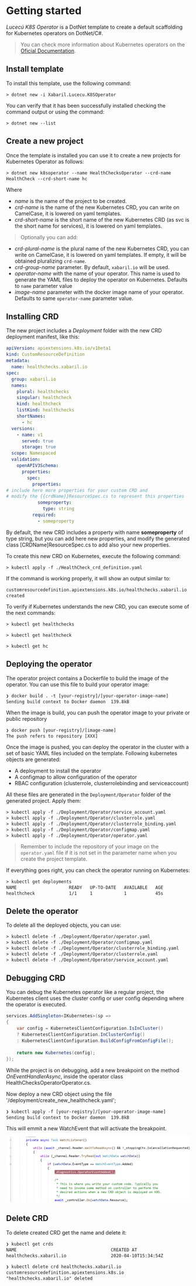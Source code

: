 # Getting started

*Lucecú K8S Operator* is a DotNet template to create a default scaffolding for Kubernetes operators on DotNet/C#.

> You can check more information about Kubernetes operators on the [Oficial Documentation](https://kubernetes.io/docs/concepts/extend-kubernetes/operator/).

## Install template

To install this template, use the following command:

```shell
> dotnet new -i Xabaril.Lucecu.K8SOperator
```
You can verify that it has been successfully installed checking the command output or using the command:

```shell
> dotnet new --list
```

## Create a new project

Once the template is installed you can use it to create a new projects for Kubernetes Operator as follows:

```shell
> dotnet new k8soperator --name HealthChecksOperator --crd-name HealthCheck --crd-short-name hc
```

Where

- *name* is the name of the project to be created.
- *crd-name* is the name of the new Kubernetes CRD, you can write on CamelCase, it is lowered on yaml templates.
- *crd-short-name* is the short name of the new Kubernetes CRD (as svc is the short name for services), it is lowered on yaml templates.

> Optionally you can add:

- *crd-plural-name* is the plural name of the new Kubernetes CRD, you can write on CamelCase, it is lowered on yaml templates. If empty, it will be obtained pluralizing `crd-name`.
- *crd-group-name* parameter. By default, `xabaril.io` will be used.
- *operator-name* with the name of your operator. This name is used to generate the YAML files to deploy the operator on Kubernetes. Defaults to `name` parameter value
- *image-name* parameter with the docker image name of your operator. Defaults to same `operator-name` parameter value.

## Installing CRD

The new project includes a *Deployment* folder with the new CRD deployment manifest, like this:

```yaml
apiVersion: apiextensions.k8s.io/v1beta1
kind: CustomResourceDefinition
metadata:
  name: healthchecks.xabaril.io
spec:
  group: xabaril.io
  names:
    plural: healthchecks
    singular: healthcheck
    kind: healthcheck
    listKind: healthchecks
    shortNames:
      - hc
  versions:
    - name: v1
      served: true
      storage: true
  scope: Namespaced
  validation:
    openAPIV3Schema:
      properties:
        spec:
          properties:
# include here more properties for your custom CRD and 
# modify the {{crdName}}ResourceSpec.cs to represent this properties
            someproperty:
              type: string
          required:
            - someproperty
```

By default, the new CRD includes a property with name **someproperty** of type string, but you can add here new properties, and modify the generated class [CRDName]ResourceSpec.cs to add also your new properties.

To create this new CRD on Kubernetes, execute the following command:

```shell
> kubectl apply -f ./HealthCheck_crd_definition.yaml
```
If the command is working properly, it will show an output similar to:

```shell
customresourcedefinition.apiextensions.k8s.io/healthchecks.xabaril.io created
```
To verify if Kubernetes understands the new CRD, you can execute some of the next commands:

```shell
> kubectl get healthchecks
```
```shell
> kubectl get healthcheck
```
```shell
> kubectl get hc
```

## Deploying the operator

The operator project contains a Dockerfile to build the image of the operator. You can use this file to build your operator image:

```shell
❯ docker build . -t [your-registry]/[your-operator-image-name]
Sending build context to Docker daemon  139.8kB
```

When the image is build, you can push the operator image to your private or public repository

```shell
❯ docker push [your-registry]/[image-name]
The push refers to repository [XXX]
```

Once the image is pushed, you can deploy the operator in the cluster with a set of basic YAML files included on the template. Following kubernetes objects are generated:

- A deployment to install the operator
- A configmap to allow configuration of the operator
- RBAC configuration (clusterrole, clusterrolebinding and serviceaccount)

All these files are generated in the `Deployment/Operator` folder of the generated project. Apply them:

```shell
> kubectl apply -f ./Deployment/Operator/service_account.yaml
> kubectl apply -f ./Deployment/Operator/clusterrole.yaml
> kubectl apply -f ./Deployment/Operator/clusterrole_binding.yaml
> kubectl apply -f ./Deployment/Operator/configmap.yaml
> kubectl apply -f ./Deployment/Operator/operator.yaml
```

> Remember to include the repository of your image on the `operator.yaml` file if it is not set in the parameter name when you create the project template.

If everything goes right, you can check the operator running on Kubernetes:

```shell
> kubectl get deployments
NAME                    READY   UP-TO-DATE   AVAILABLE   AGE
healthcheck             1/1     1            1           45s
```

## Delete the operator

To delete all the deployed objects, you can use:

```shell
> kubectl delete -f ./Deployment/Operator/operator.yaml
> kubectl delete -f ./Deployment/Operator/configmap.yaml
> kubectl delete -f ./Deployment/Operator/clusterrole_binding.yaml
> kubectl delete -f ./Deployment/Operator/clusterrole.yaml
> kubectl delete -f ./Deployment/Operator/service_account.yaml
```

## Debugging CRD

You can debug the Kubernetes operator like a regular project, the Kubernetes client uses the cluster config or user config depending where the operator is executed.

```csharp
services.AddSingleton<IKubernetes>(sp =>
{
    var config = KubernetesClientConfiguration.IsInCluster() 
    ? KubernetesClientConfiguration.InClusterConfig() 
    : KubernetesClientConfiguration.BuildConfigFromConfigFile();

    return new Kubernetes(config);
});
```

While the project is on debugging, add a new breakpoint on the method *OnEventHandlerAsync*, inside the operator class HealthChecksOperatorOperator.cs.

Now deploy a new CRD object using the file '/deployment/create_new_healthcheck.yaml';

```shell
❯ kubectl apply -f [your-registry]/[your-operator-image-name]
Sending build context to Docker daemon  139.8kB
```

This will emmit a new WatchEvent that will activate the breakpoint.

![Debugging Operator](./images/debug_operator.png)


## Delete CRD

To delete created CRD get the name and delete it:

```shell
❯ kubectl get crds
NAME                                    CREATED AT
healthchecks.xabaril.io                 2020-04-10T15:34:54Z
```

```shell
❯ kubectl delete crd healthchecks.xabaril.io
customresourcedefinition.apiextensions.k8s.io "healthchecks.xabaril.io" deleted
```